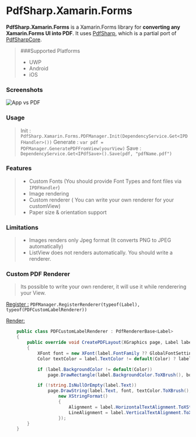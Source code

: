 PdfSharp.Xamarin.Forms
======================

**PdfSharp.Xamarin.Forms** is a Xamarin.Forms library for **converting any Xamarin.Forms UI into PDF**. It uses [PdfSharp](http://www.pdfsharp.net/), which is a partial port of [PdfSharpCore](https://github.com/groege/PdfSharpCore).

> ###Supported Platforms
> - UWP
> - Android
> - iOS

### Screenshots
![App vs PDF](https://raw.githubusercontent.com/akgulebubekir/PDFSharp.Xamarin.Forms/master/Screenshots/table.PNG)

### Usage
> Init : `PdfSharp.Xamarin.Forms.PDFManager.Init(DependencyService.Get<IPDFHandler>())`
> Generate : `var pdf = PDFManager.GeneratePDFFromView(yourView)`
> Save :  `DependencyService.Get<IPdfSave>().Save(pdf, "pdfName.pdf")`

### Features
> - Custom Fonts (You should provide Font Types and font files via `IPDFHandler`)
> - Image rendering
> - Custom renderer ( You can write your own renderer for your customView)
> - Paper size & orientation support

### Limitations
> - Images renders only Jpeg format (It converts PNG to JPEG automatically)
> - ListView does not renders automatically. You should write a renderer.

### Custom PDF Renderer
> Its possible to write your own renderer, it will use it while renderering your View.

 <u>Register :</u> `PDFManager.RegisterRenderer(typeof(Label), typeof(PDFCustomLabelRenderer))`

<u>Render:</u>

```cs
	public class PDFCustomLabelRenderer : PdfRendererBase<Label>
	{
		public override void CreatePDFLayout(XGraphics page, Label label, XRect bounds, double scaleFactor)
		{
			XFont font = new XFont(label.FontFamily ?? GlobalFontSettings.FontResolver.DefaultFontName, label.FontSize * scaleFactor);
			Color textColor = label.TextColor != default(Color) ? label.TextColor : Color.Black;

			if (label.BackgroundColor != default(Color))
				page.DrawRectangle(label.BackgroundColor.ToXBrush(), bounds);

			if (!string.IsNullOrEmpty(label.Text))
				page.DrawString(label.Text, font, textColor.ToXBrush(), bounds,
					new XStringFormat()
					{
						Alignment = label.HorizontalTextAlignment.ToXStringAlignment(),
						LineAlignment = label.VerticalTextAlignment.ToXLineAlignment(),
					});
		}
	}
```